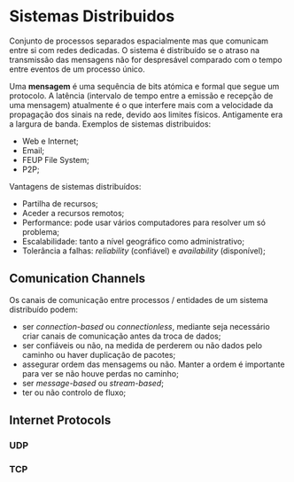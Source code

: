 # Sistemas Distribuidos

Conjunto de processos separados espacialmente mas que comunicam entre si com redes dedicadas. O sistema é distribuído se o atraso na transmissão das mensagens não for despresável comparado com o tempo entre eventos de um processo único.

Uma **mensagem** é uma sequência de bits atómica e formal que segue um protocolo. A latência (intervalo de tempo entre a emissão e recepção de uma mensagem) atualmente é o que interfere mais com a velocidade da propagação dos sinais na rede, devido aos limites físicos. Antigamente era a largura de banda. Exemplos de sistemas distribuidos:

- Web e Internet;
- Email;
- FEUP File System;
- P2P;

Vantagens de sistemas distribuídos:

- Partilha de recursos;
- Aceder a recursos remotos;
- Performance: pode usar vários computadores para resolver um só problema;
- Escalabilidade: tanto a nível geográfico como administrativo;
- Tolerância a falhas: *reliability* (confiável) e *availability* (disponível);

## Comunication Channels

Os canais de comunicação entre processos / entidades de um sistema distribuído podem:
- ser *connection-based* ou *connectionless*, mediante seja necessário criar canais de comunicação antes da troca de dados;
- ser confiáveis ou não, na medida de perderem ou não dados pelo caminho ou haver duplicação de pacotes;
- assegurar ordem das mensagems ou não. Manter a ordem é importante para ver se não houve perdas no caminho;
- ser *message-based* ou *stream-based*;
- ter ou não controlo de fluxo;

## Internet Protocols

### UDP



### TCP


